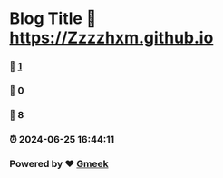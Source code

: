 # Blog Title :link: https://Zzzzhxm.github.io 
### :page_facing_up: [1](https://Zzzzhxm.github.io/tag.html) 
### :speech_balloon: 0 
### :hibiscus: 8 
### :alarm_clock: 2024-06-25 16:44:11 
### Powered by :heart: [Gmeek](https://github.com/Meekdai/Gmeek)
